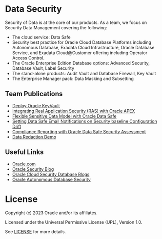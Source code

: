 # Data Security
 
Security of Data is at the core of our products.   As a team, we focus on Security Data Management covering the following:
- The cloud service: Data Safe
- Security best practice for Oracle Cloud Database Platforms including Autonomous Database, Exadata Cloud Infrastructure, Oracle Database Service, and Exadata Cloud@Customer offering including Operator Access Control.  
- The Oracle Enterprise Edition Database options: Advanced Security, Database Vault, Label Security
- The stand-alone products: Audit Vault and Database Firewall, Key Vault
- The Enterprise Manager pack: Data Masking and Subsetting

## Team Publications

- [Deploy Oracle KeyVault](https://medium.com/@aurelia.nita/deploy-oracle-key-vault-dbfbc2a67876)
- [Integrating Real Application Security (RAS) with Oracle APEX](https://medium.com/@rana.saeed/integrating-real-application-security-ras-with-oracle-apex-33892967beff)
- [Flexible Sensitive Data Model with Oracle Data Safe](https://www.linkedin.com/pulse/flexible-sensitive-data-model-oracle-safe-sheharyar-ilyas/?trackingId=ewS%2FCNFEQ7yuwxzMQGQLmA%3D%3D)
- [Setting Data Safe Email Notifications on Security baseline Configuration Drift](https://www.linkedin.com/pulse/setting-data-safe-email-notifications-security-baseline-ilyas/)
- [Compliance Reporting with Oracle Data Safe Security Assessment](https://www.linkedin.com/pulse/compliance-reporting-oracle-data-safe-security-assessment-ilyas/)
- [Data Redaction Demo](https://youtu.be/6FMgzi2eLNk)

## Useful Links 

- [Oracle.com](https://www.oracle.com) 
- [Oracle Security Blog](https://blogs.oracle.com/security/)
- [Oracle Cloud Security Database Blogs](https://blogs.oracle.com/cloudsecurity/category/ocs-database-security)
- [Oracle Autonomous Database Security](https://videohub.oracle.com/media/Safeguarding%20your%20data%3A%20Oracle%20Autonomous%20Database%20Security/1_c4f4qui6?elq_mid=231948&sh=25121261326111887129186815826312&cmid=)
 
# License
 
Copyright (c) 2023 Oracle and/or its affiliates.
 
Licensed under the Universal Permissive License (UPL), Version 1.0.
 
See [LICENSE](https://github.com/oracle-devrel/technology-engineering/blob/folder-structure/LICENSE) for more details.
